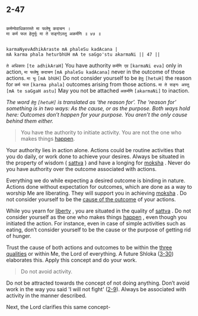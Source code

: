 ## 2-47


```shloka-sa

कर्मण्येवाधिकारस्ते मा फलेषु कदाचन ।
मा कर्म फल हेतुर्भूः मा ते सङ्गोऽस्तु अकर्मणि ॥ ४७ ॥

```
```shloka-sa-hk

karmaNyevAdhikAraste mA phaleSu kadAcana |
mA karma phala heturbhUH mA te saGgo'stu akarmaNi || 47 ||

```
`ते अधिकारः` `[te adhikAraH]` You have authority `कर्मणि एव` `[karmaNi eva]` only in action, `मा फलेषु कदाचन` `[mA phaleSu kadAcana]` never in the outcome of those actions. `मा भूः` `[mA bhUH]` Do not consider yourself to be `हेतुः` `[hetuH]` the reason for `कर्म फल` `[karma phala]` outcomes arising from those actions. `मा ते सङ्गः अस्तु` `[mA te saGgaH astu]` May you not be attached `अकर्मणि` `[akarmaNi]` to inaction.

_The word `हेतुः` `[hetuH]` is translated as ‘the reason for’. The ‘reason for’ something is in two ways: As the cause, or as the purpose. Both ways hold here: Outcomes don’t happen for your purpose. You aren’t the only cause behind them either._

<a name='free_from_action'></a>
<a name='applnote_40'></a>
> You have the authority to initiate activity. You are not the one who makes things [happen](Back-to-Basics.md#actions_and_happenings).

Your authority lies in action alone. Actions could be routine activities that you do daily, or work done to achieve your desires. Always be situated in the property of wisdom (
[sattva](14-6.md#sattva)
) and have a longing for 
[moksha](Back-to-Basics.md#Moksha)
. Never do you have authority over the outcome associated with actions. 

Everything we do while expecting a desired outcome is binding in nature. Actions done without expectation for outcomes, which are done as a way to worship Me are liberating. They will support you in achieving 
[moksha](Back-to-Basics.md#Moksha)
. Do not consider yourself to be the 
[cause of the outcome](Back-to-Basics.md#actions_and_happenings)
 of your actions.

While you yearn for 
[liberty](Back-to-Basics.md#Moksha)
, you are situated in the quality of 
[sattva](14-6.md#sattva)
. Do not consider yourself as the one who makes things 
[happen](Back-to-Basics.md#actions_and_happenings)
, even though you initiated the action. For instance, even in case of simple activities such as eating, don’t consider yourself to be the cause or the purpose of getting rid of hunger.

Trust the cause of both actions and outcomes to be within the 
[three qualities](2-45_to_2-46.md#satva_rajas_tamas)
 or within Me, the Lord of everything. A future Shloka ([3-30](3-30.md)) elaborates this. Apply this concept and do your work. 



<a name='applnote_41'></a>
> Do not avoid activity.



Do not be attracted towards the concept of not doing anything. Don’t avoid work in the way you said 'I will not fight' ([2-9](2-8_to_2-9.md)). Always be associated with activity in the manner described.

Next, the Lord clarifies this same concept-


